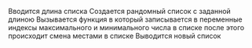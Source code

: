 Вводится длина списка
Создается рандомный список с заданной длиною
Вызывается функция в который записывается в переменные индексы максимального и минимального числа в списке
после этого происходит смена местами в списке
Выводится новый список


